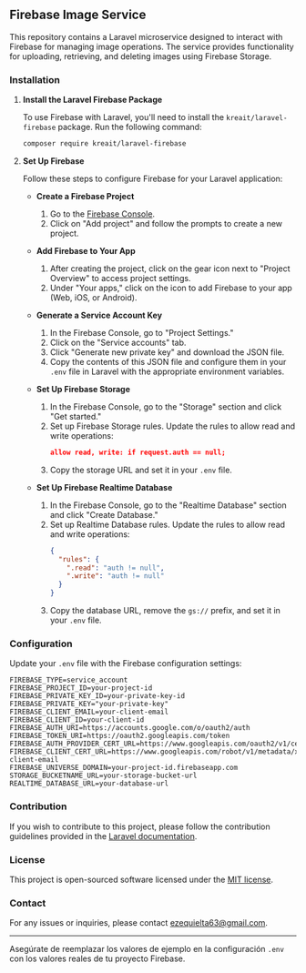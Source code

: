 
## Firebase Image Service

This repository contains a Laravel microservice designed to interact with Firebase for managing image operations. The service provides functionality for uploading, retrieving, and deleting images using Firebase Storage.

### Installation

1. **Install the Laravel Firebase Package**

   To use Firebase with Laravel, you'll need to install the `kreait/laravel-firebase` package. Run the following command:

   ```bash
   composer require kreait/laravel-firebase
   ```

2. **Set Up Firebase**

   Follow these steps to configure Firebase for your Laravel application:

   - **Create a Firebase Project**
     1. Go to the [Firebase Console](https://console.firebase.google.com/).
     2. Click on "Add project" and follow the prompts to create a new project.

   - **Add Firebase to Your App**
     1. After creating the project, click on the gear icon next to "Project Overview" to access project settings.
     2. Under "Your apps," click on the icon to add Firebase to your app (Web, iOS, or Android).

   - **Generate a Service Account Key**
     1. In the Firebase Console, go to "Project Settings."
     2. Click on the "Service accounts" tab.
     3. Click "Generate new private key" and download the JSON file.
     4. Copy the contents of this JSON file and configure them in your `.env` file in Laravel with the appropriate environment variables.

   - **Set Up Firebase Storage**
     1. In the Firebase Console, go to the "Storage" section and click "Get started."
     2. Set up Firebase Storage rules. Update the rules to allow read and write operations:
        ```json
        allow read, write: if request.auth == null;
        ```
     3. Copy the storage URL and set it in your `.env` file.

   - **Set Up Firebase Realtime Database**
     1. In the Firebase Console, go to the "Realtime Database" section and click "Create Database."
     2. Set up Realtime Database rules. Update the rules to allow read and write operations:
        ```json
        {
          "rules": {
            ".read": "auth != null",
            ".write": "auth != null"
          }
        }
        ```
     3. Copy the database URL, remove the `gs://` prefix, and set it in your `.env` file.

### Configuration

Update your `.env` file with the Firebase configuration settings:

```env
FIREBASE_TYPE=service_account
FIREBASE_PROJECT_ID=your-project-id
FIREBASE_PRIVATE_KEY_ID=your-private-key-id
FIREBASE_PRIVATE_KEY="your-private-key"
FIREBASE_CLIENT_EMAIL=your-client-email
FIREBASE_CLIENT_ID=your-client-id
FIREBASE_AUTH_URI=https://accounts.google.com/o/oauth2/auth
FIREBASE_TOKEN_URI=https://oauth2.googleapis.com/token
FIREBASE_AUTH_PROVIDER_CERT_URL=https://www.googleapis.com/oauth2/v1/certs
FIREBASE_CLIENT_CERT_URL=https://www.googleapis.com/robot/v1/metadata/x509/your-client-email
FIREBASE_UNIVERSE_DOMAIN=your-project-id.firebaseapp.com
STORAGE_BUCKETNAME_URL=your-storage-bucket-url
REALTIME_DATABASE_URL=your-database-url
```

### Contribution

If you wish to contribute to this project, please follow the contribution guidelines provided in the [Laravel documentation](https://laravel.com/docs/contributions).

### License

This project is open-sourced software licensed under the [MIT license](https://opensource.org/licenses/MIT).

### Contact

For any issues or inquiries, please contact [ezequielta63@gmail.com](mailto:ezequielta63@gmail.com).

---

Asegúrate de reemplazar los valores de ejemplo en la configuración `.env` con los valores reales de tu proyecto Firebase. 